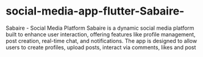 # social-media-app-flutter-Sabaire-
Sabaire - Social Media Platform Sabaire is a dynamic social media platform built to enhance user interaction, offering features like profile management, post creation, real-time chat, and notifications. The app is designed to allow users to create profiles, upload posts, interact via comments, likes and post

